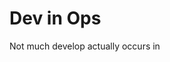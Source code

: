 # Dev in Ops

Not much develop actually occurs in 
<!--stackedit_data:
eyJoaXN0b3J5IjpbMTMwMzc0MTg3XX0=
-->